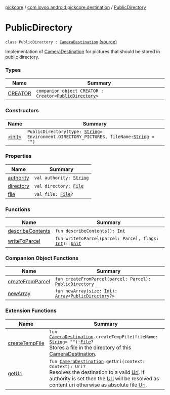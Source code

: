 [pickcore](../../index.md) / [com.lovoo.android.pickcore.destination](../index.md) / [PublicDirectory](./index.md)

# PublicDirectory

`class PublicDirectory : `[`CameraDestination`](../../com.lovoo.android.pickcore.contract/-camera-destination/index.md) [(source)](https://github.com/lovoo/android-pickpic/blob/master/pickcore/pickcore/src/main/kotlin/com/lovoo/android/pickcore/destination/PublicDirectory.kt#L28)

Implementation of [CameraDestination](../../com.lovoo.android.pickcore.contract/-camera-destination/index.md) for pictures that should be stored in public directory.

### Types

| Name | Summary |
|---|---|
| [CREATOR](-c-r-e-a-t-o-r/index.md) | `companion object CREATOR : Creator<`[`PublicDirectory`](./index.md)`>` |

### Constructors

| Name | Summary |
|---|---|
| [&lt;init&gt;](-init-.md) | `PublicDirectory(type: `[`String`](https://kotlinlang.org/api/latest/jvm/stdlib/kotlin/-string/index.html)` = Environment.DIRECTORY_PICTURES, fileName: `[`String`](https://kotlinlang.org/api/latest/jvm/stdlib/kotlin/-string/index.html)` = "")` |

### Properties

| Name | Summary |
|---|---|
| [authority](authority.md) | `val authority: `[`String`](https://kotlinlang.org/api/latest/jvm/stdlib/kotlin/-string/index.html) |
| [directory](directory.md) | `val directory: `[`File`](https://docs.oracle.com/javase/8/docs/api/java/io/File.html) |
| [file](file.md) | `val file: `[`File`](https://docs.oracle.com/javase/8/docs/api/java/io/File.html)`?` |

### Functions

| Name | Summary |
|---|---|
| [describeContents](describe-contents.md) | `fun describeContents(): `[`Int`](https://kotlinlang.org/api/latest/jvm/stdlib/kotlin/-int/index.html) |
| [writeToParcel](write-to-parcel.md) | `fun writeToParcel(parcel: Parcel, flags: `[`Int`](https://kotlinlang.org/api/latest/jvm/stdlib/kotlin/-int/index.html)`): `[`Unit`](https://kotlinlang.org/api/latest/jvm/stdlib/kotlin/-unit/index.html) |

### Companion Object Functions

| Name | Summary |
|---|---|
| [createFromParcel](create-from-parcel.md) | `fun createFromParcel(parcel: Parcel): `[`PublicDirectory`](./index.md) |
| [newArray](new-array.md) | `fun newArray(size: `[`Int`](https://kotlinlang.org/api/latest/jvm/stdlib/kotlin/-int/index.html)`): `[`Array`](https://kotlinlang.org/api/latest/jvm/stdlib/kotlin/-array/index.html)`<`[`PublicDirectory`](./index.md)`?>` |

### Extension Functions

| Name | Summary |
|---|---|
| [createTempFile](../../com.lovoo.android.pickcore.contract/create-temp-file.md) | `fun `[`CameraDestination`](../../com.lovoo.android.pickcore.contract/-camera-destination/index.md)`.createTempFile(fileName: `[`String`](https://kotlinlang.org/api/latest/jvm/stdlib/kotlin/-string/index.html)` = ""): `[`File`](https://docs.oracle.com/javase/8/docs/api/java/io/File.html)`?`<br>Stores a file in the directory of this [CameraDestination](../../com.lovoo.android.pickcore.contract/-camera-destination/index.md). |
| [getUri](../../com.lovoo.android.pickcore.contract/get-uri.md) | `fun `[`CameraDestination`](../../com.lovoo.android.pickcore.contract/-camera-destination/index.md)`.getUri(context: Context): Uri?`<br>Resolves the destination to a valid [Uri](#). If authority is set then the [Uri](#) will be resolved as content uri otherwise as absolute file [Uri](#). |
